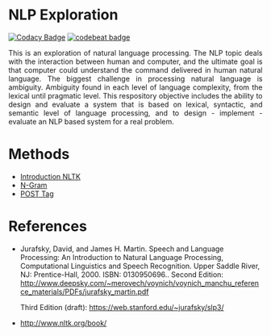 # NLP Exploration
[![Codacy Badge](https://api.codacy.com/project/badge/Grade/0993f954d899498e8c69bc63a5802132)](https://app.codacy.com/app/rizkyfalih/NLP-Exploration?utm_source=github.com&utm_medium=referral&utm_content=rizkyfalih/NLP-Exploration&utm_campaign=badger)
[![codebeat badge](https://codebeat.co/badges/72067d01-a73e-444c-9acf-84d694d41b82)](https://codebeat.co/projects/github-com-rizkyfalih/NLP-Exploration-master)

<p align="justify">This is an exploration of natural language processing. The NLP topic deals with the interaction between human and computer, and the ultimate goal is that computer could understand the command delivered in human natural language. The biggest challenge in processing natural language is ambiguity. Ambiguity found in each level of language complexity, from the lexical until pragmatic level. This respository objective includes the ability to design and evaluate a system that is based on lexical, syntactic, and semantic level of language processing, and to design - implement - evaluate an NLP based system for a real problem.</p>

# Methods
<ul>
  <li><a href="https://github.com/rizkyfalih/NLP-Exploration/tree/master/intro-nltk">Introduction NLTK</a></li> 
  <li><a href="https://github.com/rizkyfalih/NLP-Exploration/tree/master/n-gram">N-Gram</a></li> 
  <li><a href="https://github.com/rizkyfalih/NLP-Exploration/tree/master/post-tag">POST Tag</a></li>
   
</ul>


# References
- Jurafsky, David, and James H. Martin. Speech and Language Processing: An Introduction to Natural Language Processing, Computational Linguistics and Speech Recognition. Upper Saddle River, NJ: Prentice-Hall, 2000. ISBN: 0130950696..
  Second Edition: http://www.deepsky.com/~merovech/voynich/voynich_manchu_reference_materials/PDFs/jurafsky_martin.pdf
  
  Third Edition (draft): https://web.stanford.edu/~jurafsky/slp3/
- http://www.nltk.org/book/


